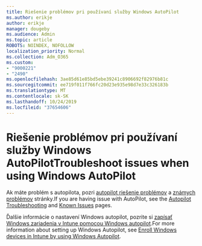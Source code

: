 ```yaml
---
title: Riešenie problémov pri používaní služby Windows AutoPilot
ms.author: erikje
author: erikje
manager: dougeby
ms.audience: Admin
ms.topic: article
ROBOTS: NOINDEX, NOFOLLOW
localization_priority: Normal
ms.collection: Adm_O365
ms.custom:
- "9000221"
- "2490"
ms.openlocfilehash: 3ae85d61e85bd5ebe39241c8906692f82976b81c
ms.sourcegitcommit: ee719f011f766fc20d23e935e98d7e33c326183b
ms.translationtype: MT
ms.contentlocale: sk-SK
ms.lasthandoff: 10/24/2019
ms.locfileid: "37654606"
---
```

# <a name="troubleshoot-issues-when-using-windows-autopilot"></a><span data-ttu-id="b178a-102">Riešenie problémov pri používaní služby Windows AutoPilot</span><span class="sxs-lookup"><span data-stu-id="b178a-102">Troubleshoot issues when using Windows AutoPilot</span></span>

<span data-ttu-id="b178a-103">Ak máte problém s autopilota, pozri [autopilot riešenie problémov](https://docs.microsoft.com/windows/deployment/windows-autopilot/troubleshooting) a [známych problémov](https://docs.microsoft.com/windows/deployment/windows-autopilot/known-issues) stránky.</span><span class="sxs-lookup"><span data-stu-id="b178a-103">If you are having issue with AutoPilot, see the [Autopilot Troubleshooting](https://docs.microsoft.com/windows/deployment/windows-autopilot/troubleshooting) and [Known Issues](https://docs.microsoft.com/windows/deployment/windows-autopilot/known-issues) pages.</span></span>

<span data-ttu-id="b178a-104">Ďalšie informácie o nastavení Windows autopilot, pozrite si [zapísať Windows zariadenia v Intune pomocou Windows autopilot](https://docs.microsoft.com/intune/enrollment/enrollment-autopilot).</span><span class="sxs-lookup"><span data-stu-id="b178a-104">For more information about setting up Windows Autopilot, see [Enroll Windows devices in Intune by using Windows Autopilot](https://docs.microsoft.com/intune/enrollment/enrollment-autopilot).</span></span>

